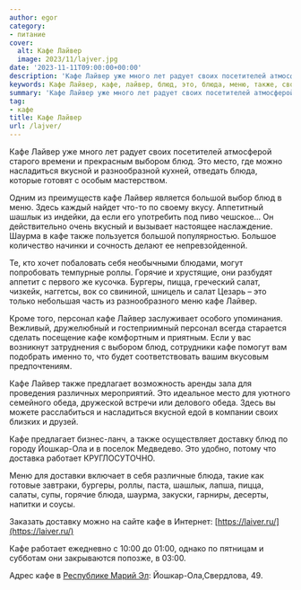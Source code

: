```yaml
---
author: egor
category:
- питание
cover:
  alt: Кафе Лайвер
  image: 2023/11/lajver.jpg
date: '2023-11-11T09:00:00+00:00'
description: 'Кафе Лайвер уже много лет радует своих посетителей атмосферой старого времени и прекрасным выбором блюд. Это место, где можно насладиться вкусной и...'
keywords: Кафе Лайвер, кафе, лайвер, блюд, это, блюда, меню, также, своих, выбором, место, насладиться, вкусной, большой, шашлык, шаурма
summary: 'Кафе Лайвер уже много лет радует своих посетителей атмосферой старого времени и прекрасным выбором блюд. Это место, где можно насладиться вкусной и...'
tag:
- кафе
title: Кафе Лайвер
url: /lajver/
---
```


Кафе Лайвер уже много лет радует своих посетителей атмосферой старого времени и прекрасным выбором блюд. Это место, где можно насладиться вкусной и разнообразной кухней, отведать блюда, которые готовят с особым мастерством.

Одним из преимуществ кафе Лайвер является большой выбор блюд в меню. Здесь каждый найдет что-то по своему вкусу. Аппетитный шашлык из индейки, да если его употребить под пиво чешское... Он действительно очень вкусный и вызывает настоящее наслаждение. Шаурма в кафе также пользуется большой популярностью. Большое количество начинки и сочность делают ее непревзойденной.

Те, кто хочет побаловать себя необычными блюдами, могут попробовать темпурные роллы. Горячие и хрустящие, они разбудят аппетит с первого же кусочка. Бургеры, пицца, греческий салат, чизкейк, наггетсы, вок со свининой, шницель и салат Цезарь – это только небольшая часть из разнообразного меню кафе Лайвер.

Кроме того, персонал кафе Лайвер заслуживает особого упоминания. Вежливый, дружелюбный и гостеприимный персонал всегда старается сделать посещение кафе комфортным и приятным. Если у вас возникнут затруднения с выбором блюд, сотрудники кафе помогут вам подобрать именно то, что будет соответствовать вашим вкусовым предпочтениям.

Кафе Лайвер также предлагает возможность аренды зала для проведения различных мероприятий. Это идеальное место для уютного семейного обеда, дружеской встречи или делового обеда. Здесь вы можете расслабиться и насладиться вкусной едой в компании своих близких и друзей.

Кафе предлагает бизнес-ланч, а также осуществляет доставку блюд по городу Йошкар-Ола и в поселок Медведево. Это удобно, потому что доставка работает КРУГЛОСУТОЧНО.

Меню для доставки включает в себя различные блюда, такие как готовые завтраки, бургеры, роллы, паста, шашлык, лапша, пицца, салаты, супы, горячие блюда, шаурма, закуски, гарниры, десерты, напитки и соусы.

Заказать доставку можно на сайте кафе в Интернет: [https://laiver.ru/](https://laiver.ru/)

Кафе работает ежедневно с 10:00 до 01:00, однако по пятницам и субботам они закрываются попозже, в 03:00.

Адрес кафе в [Республике Марий Эл](/): Йошкар-Ола, ​Свердлова, 49.